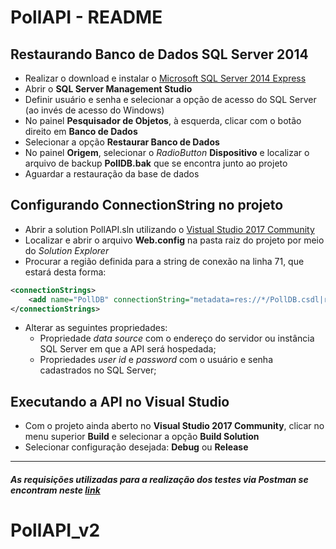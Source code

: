 # PollAPI - README 

## Restaurando Banco de Dados  SQL Server 2014

- Realizar o download e instalar o [Microsoft SQL Server 2014 Express](https://www.microsoft.com/pt-br/download/details.aspx?id=42299)
- Abrir o **SQL Server Management Studio**
- Definir usuário e senha e selecionar a opção de acesso do SQL Server (ao invés de acesso do Windows)
- No painel **Pesquisador de Objetos**, à esquerda, clicar com o botão direito em **Banco de Dados**
- Selecionar a opção **Restaurar Banco de Dados**
- No painel **Origem**, selecionar o *RadioButton* **Dispositivo** e localizar o arquivo de backup **PollDB.bak** que se encontra junto ao projeto
- Aguardar a restauração da base de dados

## Configurando ConnectionString no projeto
- Abrir a solution PollAPI.sln utilizando o [Vistual Studio 2017 Community](https://www.visualstudio.com/pt-br/thank-you-downloading-visual-studio/?sku=Community&rel=15)
- Localizar e abrir o arquivo **Web.config** na pasta raiz do projeto por meio do *Solution Explorer* 
- Procurar a região definida para a string de conexão na linha 71, que estará desta forma:

```xml
<connectionStrings>
    <add name="PollDB" connectionString="metadata=res://*/PollDB.csdl|res://*/PollDB.ssdl|res://*/PollDB.msl;provider=System.Data.SqlClient;provider connection string=&quot;data source=localhost;initial catalog=PollDB;persist security info=True;user id=sa;password=1800Dz10;MultipleActiveResultSets=True;App=EntityFramework&quot;" providerName="System.Data.EntityClient" />
</connectionStrings>
```

- Alterar as seguintes propriedades:
    - Propriedade *data source* com o endereço do servidor ou instância SQL Server em que a API será hospedada;
    - Propriedades *user id* e *password* com o usuário e senha cadastrados no SQL Server;


## Executando a API no Visual Studio
- Com o projeto ainda aberto no **Visual Studio 2017 Community**, clicar no menu superior **Build** e selecionar a opção **Build Solution**
- Selecionar configuração desejada: **Debug** ou **Release**
 

----
#####  As requisições utilizadas para a realização dos testes via Postman se encontram neste [link](https://documenter.getpostman.com/view/1436800/poll-api-requests/6tgWNAa) 


# PollAPI_v2
